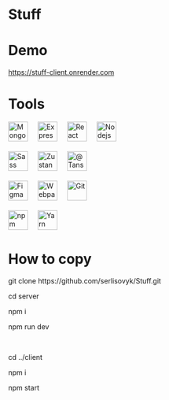 # Stuff

# Demo

https://stuff-client.onrender.com

# Tools

<p align="left">

  <img src="https://raw.githubusercontent.com/danielcranney/readme-generator/main/public/icons/skills/mongodb-colored.svg" width="40" height="40" alt="Mongodb" />
  
  <img width="12" />
  
  <img src="https://raw.githubusercontent.com/danielcranney/readme-generator/main/public/icons/skills/express-colored.svg" width="40" height="40" alt="Express" />
  
  <img width="12" />
  
  <img src="https://raw.githubusercontent.com/danielcranney/readme-generator/main/public/icons/skills/react-colored.svg" width="40" height="40" alt="React" />

  <img width="12" />

  <img src="https://raw.githubusercontent.com/danielcranney/readme-generator/main/public/icons/skills/nodejs-colored.svg" width="40" height="40" alt="Nodejs" />
  
  <br>
  <br>

  <img src="https://raw.githubusercontent.com/danielcranney/readme-generator/main/public/icons/skills/sass-colored.svg" width="40" height="40" alt="Sass" />

  <img width="12" />

  <img src="https://user-images.githubusercontent.com/958486/218346783-72be5ae3-b953-4dd7-b239-788a882fdad6.svg" width="40" height="40" alt="Zustand" />
  
  <img width="12" />

  <img src="https://seeklogo.com/images/R/react-query-logo-1340EA4CE9-seeklogo.com.png" width="40" height="40" alt="@Tanstack React Query" />

  <br>
  <br>

  <img src="https://raw.githubusercontent.com/danielcranney/readme-generator/main/public/icons/skills/figma-colored.svg" width="40" height="40" alt="Figma" />

   <img width="12" />

  <img src="https://raw.githubusercontent.com/danielcranney/readme-generator/main/public/icons/skills/webpack-colored.svg" width="40" height="40" alt="Webpack" />

  <img width="12" />

  <img src="https://raw.githubusercontent.com/danielcranney/readme-generator/main/public/icons/skills/git-colored.svg" width="40" height="40" alt="Git" />

  <br>
  <br>

  <img src="https://www.cdnlogo.com/logos/n/39/npm-square-red.svg" width="40" height="40" alt="npm" />

  <img width="12" />

  <img src="https://static-00.iconduck.com/assets.00/yarn-original-icon-256x256-gh6uo2q2.png" width="40" height="40" alt="Yarn" />
</p>

# How to copy

<p align="left">git clone https://github.com/serlisovyk/Stuff.git</p>
<p align="left">cd server</p>
<p align="left">npm i</p>
<p align="left">npm run dev</p>

<br>

<p align="left">cd ../client</p>
<p align="left">npm i</p>
<p align="left">npm start</p>
